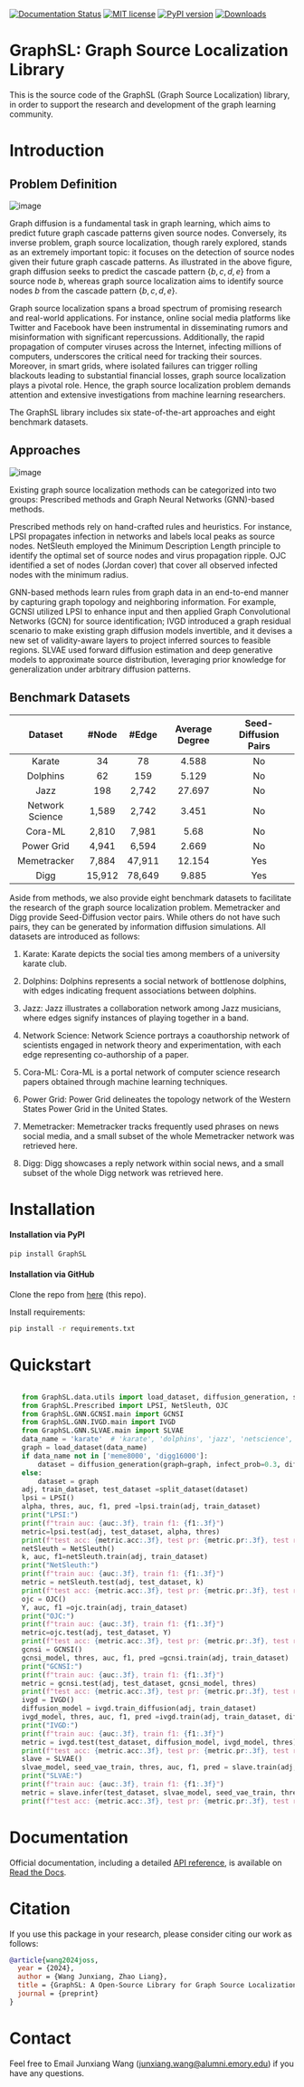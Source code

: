 [![Documentation Status](https://readthedocs.org/projects/graphsl/badge/?version=latest)](https://graphsl.readthedocs.io/en/latest/?badge=latest)
[![MIT license](https://img.shields.io/badge/License-MIT-blue.svg)](https://lbesson.mit-license.org/)
[![PyPI version](https://badge.fury.io/py/graphsl.svg)](https://badge.fury.io/py/graphsl)
[![Downloads](https://pepy.tech/badge/graphsl)](https://pepy.tech/project/graphsl)


# GraphSL: Graph Source Localization Library

This is the source code of the GraphSL (Graph Source Localization) library, in order to support the research and development of the graph learning community.

# Introduction

## Problem Definition

![image](SL_example.png)

Graph diffusion is a fundamental task in graph learning, which aims to predict future graph cascade patterns given source nodes. Conversely, its inverse problem, graph source localization, though rarely explored, stands as an extremely important topic: it focuses on the detection of source nodes given their future graph cascade patterns. As illustrated in the above figure, graph diffusion seeks to predict the cascade pattern $\lbrace b,c,d,e \rbrace$ from a source node $b$, whereas graph source localization aims to identify source nodes $b$ from the cascade pattern $\lbrace b,c,d,e \rbrace$. 

Graph source localization spans a broad spectrum of promising research and real-world applications. For instance, online social media platforms like Twitter and Facebook have been instrumental in disseminating rumors and misinformation with significant repercussions. Additionally, the rapid propagation of computer viruses across the Internet, infecting millions of computers, underscores the critical need for tracking their sources. Moreover, in smart grids, where isolated failures can trigger rolling blackouts leading to substantial financial losses, graph source localization plays a pivotal role. Hence, the graph source localization problem demands attention and extensive investigations from machine learning researchers.

The GraphSL library includes six state-of-the-art approaches and eight benchmark datasets.


## Approaches

![image](overview.png)

 Existing graph source localization methods can be categorized into two groups: Prescribed methods and Graph Neural Networks (GNN)-based methods.

Prescribed methods rely on hand-crafted rules and heuristics. For instance, LPSI propagates infection in networks and labels local peaks as source nodes. NetSleuth employed the Minimum Description Length principle to identify the optimal set of source nodes and virus propagation ripple. OJC identified a set of nodes (Jordan cover) that cover all observed infected nodes with the minimum radius.

GNN-based methods learn rules from graph data in an end-to-end manner by capturing graph topology and neighboring information. For example, GCNSI utilized LPSI to enhance input and then applied Graph Convolutional Networks (GCN) for source identification; IVGD introduced a graph residual scenario to make existing graph diffusion models invertible, and it devises a new set of validity-aware layers to project inferred sources to feasible regions. SLVAE used forward diffusion estimation and deep generative models to approximate source distribution, leveraging prior knowledge for generalization under arbitrary diffusion patterns.

## Benchmark Datasets

|       Dataset      |  #Node |  #Edge | Average Degree | Seed-Diffusion Pairs |
|:------------------:|:------:|:------:|:--------------:|:--------------------------:|
|       Karate       |   34   |   78   |      4.588     |             No             |
|      Dolphins      |   62   |   159  |      5.129     |             No             |
|         Jazz       |   198  |  2,742 |     27.697     |             No             |
| Network   Science  |  1,589 |  2,742 |      3.451     |             No             |
|       Cora-ML      |  2,810 |  7,981 |      5.68      |             No             |
|    Power   Grid    |  4,941 |  6,594 |      2.669     |             No             |
|     Memetracker    |  7,884 | 47,911 |     12.154     |            Yes             |
|        Digg        | 15,912 | 78,649 |      9.885     |            Yes             |


Aside from methods, we also provide eight benchmark datasets to facilitate the research of the graph source localization problem. Memetracker and Digg provide Seed-Diffusion vector pairs. While others do not have such pairs, they can be generated by information diffusion simulations. All datasets are introduced as follows:

1. Karate: Karate depicts the social ties among members of a university karate club.

2. Dolphins: Dolphins represents a social network of bottlenose dolphins, with edges indicating frequent associations between dolphins.

3. Jazz: Jazz illustrates a collaboration network among Jazz musicians, where edges signify instances of playing together in a band.

4. Network Science: Network Science portrays a coauthorship network of scientists engaged in network theory and experimentation, with each edge representing co-authorship of a paper.

5. Cora-ML: Cora-ML is a portal network of computer science research papers obtained through machine learning techniques.

6. Power Grid: Power Grid delineates the topology network of the Western States Power Grid in the United States.

7. Memetracker: Memetracker tracks frequently used phrases on news social media, and a small subset of the whole Memetracker network was retrieved here.

8. Digg: Digg showcases a reply network within social news, and a small subset of the whole Digg network was retrieved here.

# Installation

#### Installation via PyPI
```bash
pip install GraphSL
```

#### Installation via GitHub
Clone the repo from [here](https://github.com/xianggebenben/GraphSL) (this repo).

Install requirements:
```bash
pip install -r requirements.txt
```

# Quickstart
``` python

   from GraphSL.data.utils import load_dataset, diffusion_generation, split_dataset
   from GraphSL.Prescribed import LPSI, NetSleuth, OJC
   from GraphSL.GNN.GCNSI.main import GCNSI
   from GraphSL.GNN.IVGD.main import IVGD
   from GraphSL.GNN.SLVAE.main import SLVAE
   data_name = 'karate'  # 'karate', 'dolphins', 'jazz', 'netscience', 'cora_ml', 'power_grid', , 'meme8000', 'digg16000'
   graph = load_dataset(data_name)
   if data_name not in ['meme8000', 'digg16000']:
       dataset = diffusion_generation(graph=graph, infect_prob=0.3, diff_type='IC', sim_num=100, seed_ratio=0.3)
   else:
       dataset = graph
   adj, train_dataset, test_dataset =split_dataset(dataset)
   lpsi = LPSI()
   alpha, thres, auc, f1, pred =lpsi.train(adj, train_dataset)
   print("LPSI:")
   print(f"train auc: {auc:.3f}, train f1: {f1:.3f}")
   metric=lpsi.test(adj, test_dataset, alpha, thres)
   print(f"test acc: {metric.acc:.3f}, test pr: {metric.pr:.3f}, test re: {metric.re:.3f}, test f1: {metric.f1:.3f}, test auc: {metric.auc:.3f}")
   netSleuth = NetSleuth()
   k, auc, f1=netSleuth.train(adj, train_dataset)
   print("NetSleuth:")
   print(f"train auc: {auc:.3f}, train f1: {f1:.3f}")
   metric = netSleuth.test(adj, test_dataset, k)
   print(f"test acc: {metric.acc:.3f}, test pr: {metric.pr:.3f}, test re: {metric.re:.3f}, test f1: {metric.f1:.3f}, test auc: {metric.auc:.3f}")
   ojc = OJC()
   Y, auc, f1 =ojc.train(adj, train_dataset)
   print("OJC:")
   print(f"train auc: {auc:.3f}, train f1: {f1:.3f}")
   metric=ojc.test(adj, test_dataset, Y)
   print(f"test acc: {metric.acc:.3f}, test pr: {metric.pr:.3f}, test re: {metric.re:.3f}, test f1: {metric.f1:.3f}, test auc: {metric.auc:.3f}")
   gcnsi = GCNSI()
   gcnsi_model, thres, auc, f1, pred =gcnsi.train(adj, train_dataset)
   print("GCNSI:")
   print(f"train auc: {auc:.3f}, train f1: {f1:.3f}")
   metric = gcnsi.test(adj, test_dataset, gcnsi_model, thres)
   print(f"test acc: {metric.acc:.3f}, test pr: {metric.pr:.3f}, test re: {metric.re:.3f}, test f1: {metric.f1:.3f}, test auc: {metric.auc:.3f}")
   ivgd = IVGD()
   diffusion_model = ivgd.train_diffusion(adj, train_dataset)
   ivgd_model, thres, auc, f1, pred =ivgd.train(adj, train_dataset, diffusion_model)
   print("IVGD:")
   print(f"train auc: {auc:.3f}, train f1: {f1:.3f}")
   metric = ivgd.test(test_dataset, diffusion_model, ivgd_model, thres)
   print(f"test acc: {metric.acc:.3f}, test pr: {metric.pr:.3f}, test re: {metric.re:.3f}, test f1: {metric.f1:.3f}, test auc: {metric.auc:.3f}")
   slave = SLVAE()
   slvae_model, seed_vae_train, thres, auc, f1, pred = slave.train(adj, train_dataset)
   print("SLVAE:")
   print(f"train auc: {auc:.3f}, train f1: {f1:.3f}")
   metric = slave.infer(test_dataset, slvae_model, seed_vae_train, thres)
   print(f"test acc: {metric.acc:.3f}, test pr: {metric.pr:.3f}, test re: {metric.re:.3f}, test f1: {metric.f1:.3f}, test auc: {metric.auc:.3f}")
```

# Documentation

Official documentation, including a detailed [API reference](https://graphsl.readthedocs.io/en/latest/modules.html), is available on [Read the Docs](https://graphsl.readthedocs.io/en/latest/#).

# Citation
If you use this package in your research, please consider citing our work as follows:
```bibtex
@article{wang2024joss,
  year = {2024},
  author = {Wang Junxiang, Zhao Liang},
  title = {GraphSL: A Open-Source Library for Graph Source Localization Approaches and Benchmark Datasets},
  journal = {preprint}
}
```
# Contact

Feel free to Email Junxiang Wang (junxiang.wang@alumni.emory.edu) if you have any questions.
